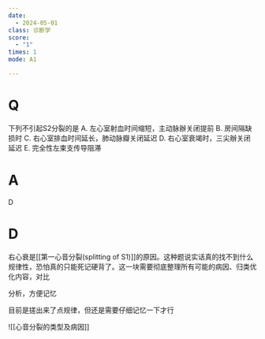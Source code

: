 ```yaml
---
date:
  - 2024-05-01
class: 诊断学
score:
  - "1"
times: 1
mode: A1

--- 
```



# Q
下列不引起S2分裂的是
A. 左心室射血时间缩短，主动脉辦关闭提前
B. 房间隔缺损时
C. 右心室排血时间延长，肺动脉瓣关闭延迟
D. 右心室衰竭时，三尖辦关闭延迟
E. 完全性左束支传导阻滞

# A

D



# D
右心衰是[[第一心音分裂(splitting of S1)]]的原因。这种题说实话真的找不到什么规律性，恐怕真的只能死记硬背了。这一块需要彻底整理所有可能的病因、归类优化内容，对比

分析，方便记忆

目前是搓出来了点规律，但还是需要仔细记忆一下才行

![[心音分裂的类型及病因]]